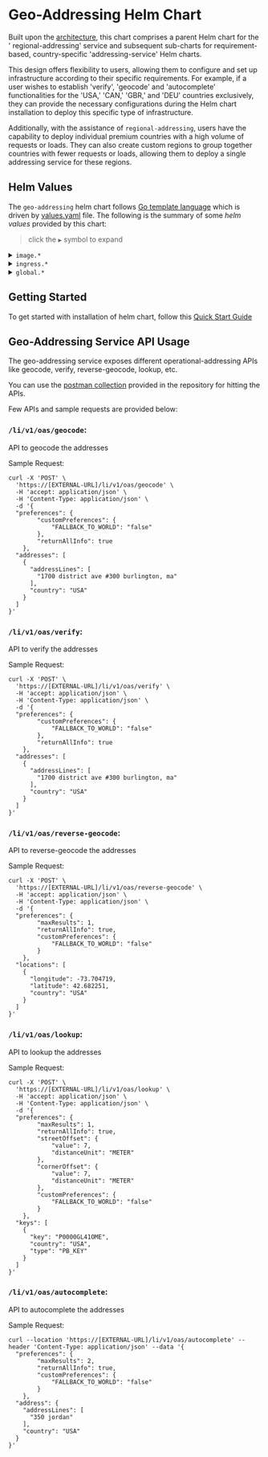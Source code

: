 # Geo-Addressing Helm Chart

Built upon the [architecture](../../README.md#architecture), this chart comprises a parent Helm chart for the '
regional-addressing' service and subsequent sub-charts for requirement-based, country-specific 'addressing-service' Helm
charts.

This design offers flexibility to users, allowing them to configure and set up infrastructure according to their
specific requirements. For example, if a user wishes to establish 'verify', 'geocode' and 'autocomplete' functionalities
for the 'USA,' 'CAN,' 'GBR,' and 'DEU' countries exclusively, they can provide the necessary configurations during the
Helm chart installation to deploy this specific type of infrastructure.

Additionally, with the assistance of `regional-addressing`, users have the capability to deploy individual premium
countries with a high volume of requests or loads. They can also create custom regions to group together countries with
fewer requests or loads, allowing them to deploy a single addressing service for these regions.

## Helm Values

The `geo-addressing` helm chart follows [Go template language](https://pkg.go.dev/text/template) which is driven
by [values.yaml](values.yaml) file. The following is the summary of some *helm values*
provided by this chart:

> click the `▶` symbol to expand

<details>
<summary><code>image.*</code></summary>

| Parameter          | Description                                         | Default                       |
|--------------------|-----------------------------------------------------|-------------------------------|
| `image.repository` | the regional-addressing container image repository  | `regional-addressing-service` |
| `image.tag`        | the regional-addressing container image version tag | `latest`                      |

<hr>
</details>

<details>
<summary><code>ingress.*</code></summary>

| Parameter                        | Description                                             | Default                       |
|----------------------------------|---------------------------------------------------------|-------------------------------|
| `ingress.hosts[0].host`          | the ingress host url base path                          | `geoaddressing.precisely.com` |
| `ingress.hosts[0].paths[0].path` | the base path for accessing regional-addressing service | `/precisely/addressing`       |

<hr>
</details>


<details>
<summary><code>global.*</code></summary>

| Parameter                                         | Description                                                                                 | Default                 |
|---------------------------------------------------|---------------------------------------------------------------------------------------------|-------------------------|
| `global.countries`                                | this parameter enables the provided country for an addressing functionality                 | `{usa,gbr,aus,nzl,can}` |
| `global.awsRegion`                                | the region for where elastic file system is present.                                        | `us-east-1`             |
| `global.addressingImage.repository`               | the addressing-service container image repository                                           | `addressing-service`    |
| `global.addressingImage.tag`                      | the addressing-service container image version tag                                          | `latest`                |
| `global.efs.fileSystemId`                         | the fileSystemId of the elastic file system (e.g. fs-0d49e756a)                             | `fileSystemId`          |
| `global.nodeSelector`                             | the default nodeSelector for all the addressing services                                    | `{}`                    |
| `global.addressing-svc.enabled`                   | the flag to indicate whether `verify-geocode` functionality is enabled or not               | `true`                  |
| `global.addressing-svc.countryConfigurations.*`   | the country-specific configurations like resource requests, nodeSelector and threadPoolSize | `<see values.yaml>`     |
| `global.autocomplete-svc.enabled`                 | the flag to indicate whether `autocomplete` functionality is enabled or not                 | `false`                 |
| `global.autocomplete-svc.countryConfigurations.*` | the country-specific configurations like resource requests, nodeSelector and threadPoolSize | `<see values.yaml>`     |
| `global.lookup-svc.enabled`                       | the flag to indicate whether `lookup` functionality is enabled or not                       | `false`                 |
| `global.lookup-svc.countryConfigurations.*`       | the country-specific configurations like resource requests, nodeSelector and threadPoolSize | `<see values.yaml>`     |
| `global.reverse-svc.enabled`                      | the flag to indicate whether `reverse-geocode` functionality is enabled or not              | `false`                 |
| `global.reverse-svc.countryConfigurations.*`      | the country-specific configurations like resource requests, nodeSelector and threadPoolSize | `<see values.yaml>`     |

<hr>
</details>

## Getting Started

To get started with installation of helm chart, follow this [Quick Start Guide](../../docs/guides/eks/QuickStartEKS.md)


## Geo-Addressing Service API Usage

The geo-addressing service exposes different operational-addressing APIs like geocode, verify, reverse-geocode, lookup,
etc.

You can use the [postman collection](../../scripts/Geo-Addressing-Helm.postman_collection.json) provided in the
repository for hitting the APIs.

Few APIs and sample requests are provided below:

### `/li/v1/oas/geocode`:

API to geocode the addresses

Sample Request:

```curl
curl -X 'POST' \
  'https://[EXTERNAL-URL]/li/v1/oas/geocode' \
  -H 'accept: application/json' \
  -H 'Content-Type: application/json' \
  -d '{
  "preferences": {
        "customPreferences": {
            "FALLBACK_TO_WORLD": "false"
        },
        "returnAllInfo": true
    },
  "addresses": [
    {
      "addressLines": [
        "1700 district ave #300 burlington, ma"
      ],
      "country": "USA"
    }
  ]
}'
```

### `/li/v1/oas/verify`:

API to verify the addresses

Sample Request:

```curl
curl -X 'POST' \
  'https://[EXTERNAL-URL]/li/v1/oas/verify' \
  -H 'accept: application/json' \
  -H 'Content-Type: application/json' \
  -d '{
  "preferences": {
        "customPreferences": {
            "FALLBACK_TO_WORLD": "false"
        },
        "returnAllInfo": true
    },
  "addresses": [
    {
      "addressLines": [
        "1700 district ave #300 burlington, ma"
      ],
      "country": "USA"
    }
  ]
}'
```

### `/li/v1/oas/reverse-geocode`:

API to reverse-geocode the addresses

Sample Request:

```curl
curl -X 'POST' \
  'https://[EXTERNAL-URL]/li/v1/oas/reverse-geocode' \
  -H 'accept: application/json' \
  -H 'Content-Type: application/json' \
  -d '{
  "preferences": {
        "maxResults": 1,
        "returnAllInfo": true,
        "customPreferences": {
            "FALLBACK_TO_WORLD": "false"
        }
    },
  "locations": [
    {
      "longitude": -73.704719,
      "latitude": 42.682251,
      "country": "USA"
    }
  ]
}'
```

### `/li/v1/oas/lookup`:

API to lookup the addresses

Sample Request:

```curl
curl -X 'POST' \
  'https://[EXTERNAL-URL]/li/v1/oas/lookup' \
  -H 'accept: application/json' \
  -H 'Content-Type: application/json' \
  -d '{
  "preferences": {
        "maxResults": 1,
        "returnAllInfo": true,
        "streetOffset": {
            "value": 7,
            "distanceUnit": "METER"
        },
        "cornerOffset": {
            "value": 7,
            "distanceUnit": "METER"
        },
        "customPreferences": {
            "FALLBACK_TO_WORLD": "false"
        }
    },
  "keys": [
    {
      "key": "P0000GL41OME",
      "country": "USA",
      "type": "PB_KEY"
    }
  ]
}'
```

### `/li/v1/oas/autocomplete`:

API to autocomplete the addresses

Sample Request:

```curl
curl --location 'https://[EXTERNAL-URL]/li/v1/oas/autocomplete' --header 'Content-Type: application/json' --data '{
  "preferences": {
        "maxResults": 2,
        "returnAllInfo": true,
        "customPreferences": {
            "FALLBACK_TO_WORLD": "false"
        }
    },
  "address": {
    "addressLines": [
      "350 jordan"
    ],
    "country": "USA"
  }
}'
```

